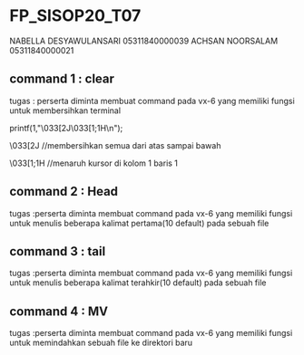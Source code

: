 # FP_SISOP20_T07

NABELLA DESYAWULANSARI 05311840000039
ACHSAN NOORSALAM 05311840000021


## command 1 : clear

tugas : perserta diminta membuat command pada vx-6 yang memiliki fungsi untuk membersihkan terminal


printf(1,"\033[2J\033[1;1H\n");

\033[2J  //membersihkan semua dari atas sampai bawah

\033[1;1H //menaruh kursor di kolom 1 baris 1

## command 2 : Head

tugas :perserta diminta membuat command pada vx-6 yang memiliki fungsi untuk menulis beberapa kalimat pertama(10 default) pada sebuah file


## command 3 : tail 

tugas :perserta diminta membuat command pada vx-6 yang memiliki fungsi untuk menulis beberapa kalimat terahkir(10 default) pada sebuah file

## command 4 : MV

tugas :perserta diminta membuat command pada vx-6 yang memiliki fungsi untuk memindahkan sebuah file ke direktori baru
